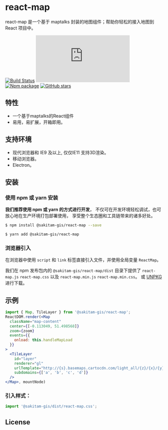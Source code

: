# react-map

react-map 是一个基于 maptalks 封装的地图组件；帮助你轻松的接入地图到 React 项目中。

[![Build Status](https://travis-ci.org/sakitam-gis/react-map.svg?branch=master)](https://www.travis-ci.org/sakitam-gis/react-map)
![JS gzip size](http://img.badgesize.io/https://unpkg.com/@sakitam-gis/react-map/dist/react-map.js?compression=gzip&label=gzip%20size:%20JS)
[![Npm package](https://img.shields.io/npm/v/@sakitam-gis/react-map.svg)](https://www.npmjs.org/package/@sakitam-gis/react-map)
[![GitHub stars](https://img.shields.io/github/stars/sakitam-gis/react-map.svg)](https://github.com/sakitam-gis/react-map/stargazers)

## 特性

- 一个基于maptalks的React组件
- 易用，易扩展，开箱即用。

## 支持环境

* 现代浏览器和 IE9 及以上, 仅仅IE11 支持3D渲染。
* 移动浏览器。
* Electron。

## 安装

### 使用 npm 或 yarn 安装

**我们推荐使用 npm 或 yarn 的方式进行开发**，
不仅可在开发环境轻松调试，也可放心地在生产环境打包部署使用，
享受整个生态圈和工具链带来的诸多好处。

```bash
$ npm install @sakitam-gis/react-map --save
```

```bash
$ yarn add @sakitam-gis/react-map
```

### 浏览器引入

在浏览器中使用 `script` 和 `link` 标签直接引入文件，并使用全局变量 `ReactMap`。

我们在 npm 发布包内的 `@sakitam-gis/react-map/dist` 目录下提供了 `react-map.js` `react-map.css`
 以及 `react-map.min.js` `react-map.min.css`。
 或 [UNPKG](https://unpkg.com/@sakitam-gis/react-map/dist/) 进行下载。

## 示例

```jsx
import { Map, TileLayer } from '@sakitam-gis/react-map';
ReactDOM.render(<Map
  className="map-content"
  center={[-0.113049, 51.498568]}
  zoom={zoom}
  events={{
    onload: this.handleMapLoad
  }}
>
  <TileLayer
    id="layer"
    renderer="gl"
    urlTemplate="http://{s}.basemaps.cartocdn.com/light_all/{z}/{x}/{y}.png"
    subdomains={['a', 'b', 'c', 'd']}
  />
</Map>, mountNode)
```

### 引入样式：

```jsx
import '@sakitam-gis/dist/react-map.css';
```


## License
